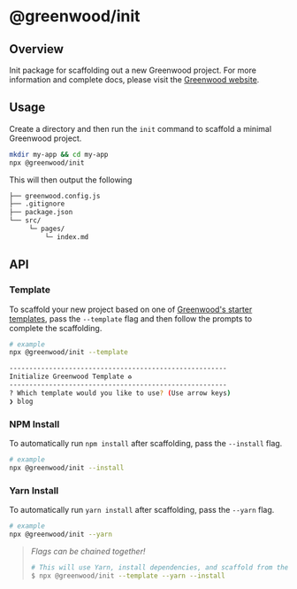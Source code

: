 # @greenwood/init

## Overview
Init package for scaffolding out a new Greenwood project.  For more information and complete docs, please visit the [Greenwood website](https://www.greenwoodjs.io/docs).

## Usage

Create a directory and then run the `init` command to scaffold a minimal Greenwood project.

```bash
mkdir my-app && cd my-app
npx @greenwood/init
```

This will then output the following
```bash
├── greenwood.config.js
├── .gitignore
├── package.json
└── src/
     └─ pages/
         └─ index.md
```

## API

### Template

To scaffold your new project based on one of [Greenwood's starter templates](https://github.com/orgs/ProjectEvergreen/repositories?q=greenwood-template-&type=all&language=&sort=), pass the `--template` flag and then follow the prompts to complete the scaffolding.

```bash
# example
npx @greenwood/init --template

-------------------------------------------------------
Initialize Greenwood Template ♻️
-------------------------------------------------------
? Which template would you like to use? (Use arrow keys)
❯ blog 
```

### NPM Install

To automatically run `npm install` after scaffolding, pass the `--install` flag.

```bash
# example
npx @greenwood/init --install
```

### Yarn Install

To automatically run `yarn install` after scaffolding, pass the `--yarn` flag.

```bash
# example
npx @greenwood/init --yarn
```

> _Flags can be chained together!_
> ```sh
> # This will use Yarn, install dependencies, and scaffold from the blog template
> $ npx @greenwood/init --template --yarn --install
> ```